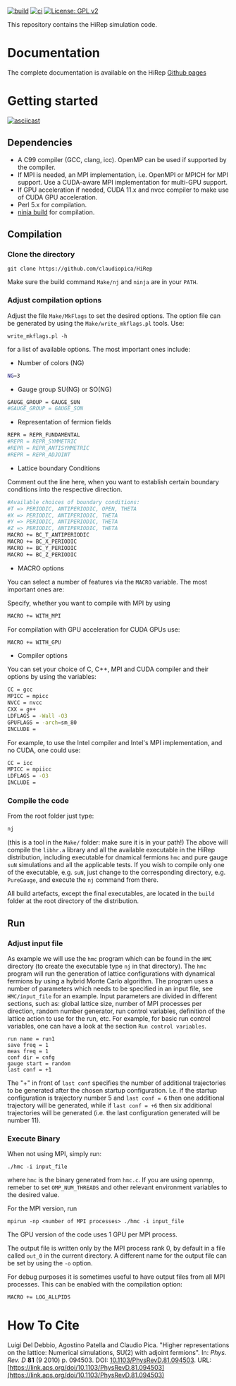 [![build](https://github.com/claudiopica/HiRep/actions/workflows/build.yml/badge.svg?branch=HiRep-CUDA)](https://github.com/claudiopica/HiRep/actions/workflows/build.yml)
[![ci](https://github.com/claudiopica/HiRep/actions/workflows/ci.yml/badge.svg?branch=HiRep-CUDA)](https://github.com/claudiopica/HiRep/actions/workflows/ci.yml)
[![License: GPL v2](https://img.shields.io/badge/License-GPL_v2-blue.svg)](https://github.com/claudiopica/HiRep/blob/master/LICENSE.md)


This repository contains the HiRep simulation code.
# Documentation
The complete documentation is available on the HiRep  [Github pages](https://claudiopica.github.io/HiRep/)

# Getting started

[![asciicast](https://asciinema.org/a/550942.svg)](https://asciinema.org/a/550942)

## Dependencies

* A C99 compiler (GCC, clang, icc). OpenMP can be used if supported by the compiler.  
* If MPI is needed, an MPI implementation, i.e. OpenMPI or MPICH for MPI support. Use a CUDA-aware MPI implementation for multi-GPU support.
* If GPU acceleration if needed, CUDA 11.x and nvcc compiler to make use of CUDA GPU acceleration.
* Perl 5.x for compilation.
* [ninja build](https://ninja-build.org/) for compilation.


## Compilation

### Clone the directory

```
git clone https://github.com/claudiopica/HiRep
```

Make sure the build command `Make/nj` and `ninja` are in your `PATH`. 

### Adjust compilation options 
Adjust the file `Make/MkFlags` to set the desired options.
The option file can be generated by using the `Make/write_mkflags.pl` tools.
Use:
```
write_mkflags.pl -h
```
for a list of available options. The most important ones include:

* Number of colors (NG)
```bash
NG=3
```

* Gauge group SU(NG) or SO(NG)
```bash
GAUGE_GROUP = GAUGE_SUN
#GAUGE_GROUP = GAUGE_SON
```

* Representation of fermion fields
```bash
REPR = REPR_FUNDAMENTAL
#REPR = REPR_SYMMETRIC
#REPR = REPR_ANTISYMMETRIC
#REPR = REPR_ADJOINT
```

* Lattice boundary Conditions

Comment out the line here, when you want to establish certain boundary conditions into the respective direction.
```bash
#Available choices of boundary conditions:
#T => PERIODIC, ANTIPERIODIC, OPEN, THETA
#X => PERIODIC, ANTIPERIODIC, THETA
#Y => PERIODIC, ANTIPERIODIC, THETA
#Z => PERIODIC, ANTIPERIODIC, THETA
MACRO += BC_T_ANTIPERIODIC
MACRO += BC_X_PERIODIC
MACRO += BC_Y_PERIODIC
MACRO += BC_Z_PERIODIC
```

* MACRO options

You can select a number of features via the `MACRO` variable. The most important ones are:

Specify, whether you want to compile with MPI by using 

```bash
MACRO += WITH_MPI
```

For compilation with GPU acceleration for CUDA GPUs use:

```bash
MACRO += WITH_GPU
```

* Compiler options

You can set your choice of C, C++, MPI and CUDA compiler and their options by using the variables:
```bash
CC = gcc
MPICC = mpicc
NVCC = nvcc
CXX = g++
LDFLAGS = -Wall -O3
GPUFLAGS = -arch=sm_80 
INCLUDE = 
```

For example, to use the Intel compiler and Intel's MPI implementation, and no CUDA, one could use:

```bash
CC = icc
MPICC = mpiicc
LDFLAGS = -O3
INCLUDE = 
```

### Compile the code
From the root folder just type:
```bash
nj
```
(this is a tool in the `Make/` folder: make sure it is in your path!)
The above will compile the `libhr.a` library and all the available executable in the HiRep distribution, including executable for dnamical fermions `hmc` and pure gauge `suN` simulations and all the applicable tests.
If you wish to compile only one of the executable, e.g. `suN`, just change to the corresponding directory, e.g. `PureGauge`, and execute the `nj` command from there.

All build artefacts, except the final executables, are located in the `build` folder at the root directory of the distribution.


## Run

### Adjust input file
As example we will use the `hmc` program which can be found in the `HMC` directory (to create the executable type `nj` in that directory). 
The `hmc` program will run the generation of lattice configurations with dynamical fermions by using a hybrid Monte Carlo algorithm. The program uses a number of parameters which needs to be specified in an input file, see `HMC/input_file` for an example. 
Input parameters are divided in different sections, such as: global lattice size, number of MPI processes per direction, random number generator, run control variables, definition of the lattice action to use for the run, etc.
For example, for basic run control variables, one can have a look at the section `Run control variables`.

```
run name = run1
save freq = 1
meas freq = 1
conf dir = cnfg
gauge start = random 
last conf = +1
```

The "+" in front of `last conf` specifies the number of additional trajectories to be generated after the chosen startup configuration. I.e. if the startup configuration is trajectory number 5 and `last conf = 6` then one additional trajectory will be generated, while if `last conf = +6` then six additional trajectories will be generated (i.e. the last configuration generated will be number 11).

### Execute Binary

When not using MPI, simply run:

```
./hmc -i input_file
```

where `hmc` is the binary generated from `hmc.c`. If you are using openmp, remeber to set `OMP_NUM_THREADS` and other relevant environment variables to the desired value.

For the MPI version, run

```
mpirun -np <number of MPI processes> ./hmc -i input_file
```

The GPU version of the code uses 1 GPU per MPI process.

The output file is written only by the MPI process rank 0, by default in a file called `out_0` in the current directory. A different name for the output file can be set by using the `-o` option.

For debug purposes it is sometimes useful to have output files from all MPI processes. This can be enabled with the compilation option: 
```bash
MACRO += LOG_ALLPIDS
```


# How To Cite

Luigi Del Debbio, Agostino Patella and Claudio Pica. "Higher representations on the lattice: Numerical simulations, SU(2) with adjoint fermions". In: _Phys. Rev. D_ **81** (9 2010) p. 094503. DOI: [10.1103/PhysRevD.81.094503](https://doi.org/10.1103/PhysRevD.81.094503). URL: [https://link.aps.org/doi/10.1103/PhysRevD.81.094503](https://link.aps.org/doi/10.1103/PhysRevD.81.094503)


